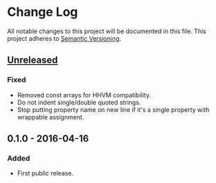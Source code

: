 # Change Log
All notable changes to this project will be documented in this file.
This project adheres to [Semantic Versioning](http://semver.org/).

<!--
Added      for new features.
Changed    for changes in existing functionality.
Deprecated for once-stable features removed in upcoming releases.
Removed    for deprecated features removed in this release.
Fixed      for any bug fixes.
Security   to invite users to upgrade in case of vulnerabilities.
-->

## [Unreleased]
### Fixed
- Removed const arrays for HHVM compatibility.
- Do not indent single/double quoted strings.
- Stop putting property name on new line if it's a single property with wrappable assignment.

## 0.1.0 - 2016-04-16
### Added
- First public release.

[Unreleased]: https://github.com/nochso/omni/compare/0.1.0...HEAD
